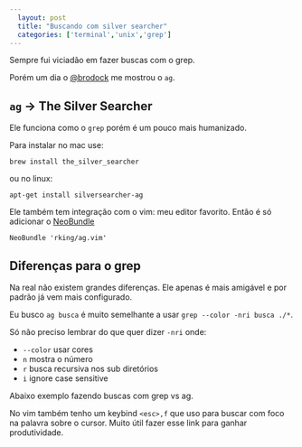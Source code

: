 ```yaml
---
  layout: post
  title: "Buscando com silver searcher"
  categories: ['terminal','unix','grep']
---
```


Sempre fui viciadão em fazer buscas com o grep.

Porém um dia o [@brodock](https://twitter.com/brodock) me mostrou o `ag`.

## `ag` -> The Silver Searcher

Ele funciona como o `grep` porém é um pouco mais humanizado.

Para instalar no mac use:

    brew install the_silver_searcher

ou no linux:

    apt-get install silversearcher-ag


Ele também tem integração com o vim: meu editor favorito. Então é só adicionar
o [NeoBundle](https://github.com/Shougo/neobundle.vim)

    NeoBundle 'rking/ag.vim'

## Diferenças para o grep

Na real não existem grandes diferenças. Ele apenas é mais amigável e por padrão
já vem mais configurado.

Eu busco `ag busca` é muito semelhante a usar `grep --color -nri busca ./*`. 

Só não preciso lembrar do que quer dizer `-nri` onde:

* `--color` usar cores
* `n` mostra o número
* `r` busca recursiva nos sub diretórios
* `i` ignore case sensitive

Abaixo exemplo fazendo buscas com grep vs ag.

<script type="text/javascript" src="https://asciinema.org/a/39465.js"
id="asciicast-39465" async></script>

No vim também tenho um keybind `<esc>,f` que uso para buscar com foco na
palavra sobre o cursor. Muito útil fazer esse link para ganhar produtividade.

